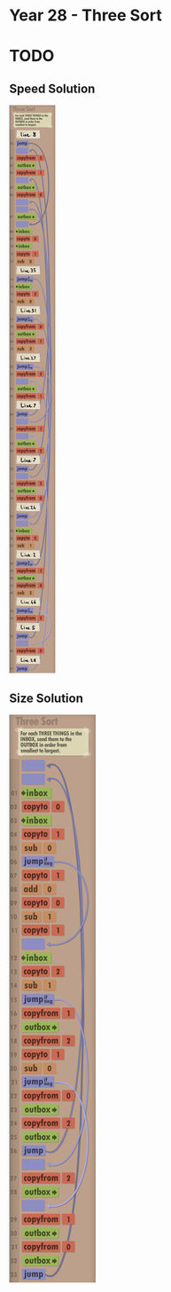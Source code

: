 # Year 28 - Three Sort

# TODO

## Speed Solution

![Solution for speed](speedSolution.JPEG "Speed Solution")

## Size Solution

![Solution for size](sizeSolution.JPEG "Size Solution")